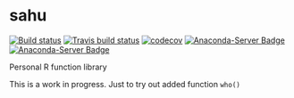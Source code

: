# sahu

[![Build status](https://ci.appveyor.com/api/projects/status/3au402927srg81by?svg=true)](https://ci.appveyor.com/project/sk-sahu/sahu)
[![Travis build status](https://travis-ci.org/sk-sahu/sahu.svg?branch=master)](https://travis-ci.org/sk-sahu/sahu)
[![codecov](https://codecov.io/gh/sk-sahu/sahu/branch/master/graph/badge.svg)](https://codecov.io/gh/sk-sahu/sahu)
[![Anaconda-Server Badge](https://anaconda.org/sangram_keshari/r-sahu/badges/version.svg)](https://anaconda.org/sangram_keshari/r-sahu)
[![Anaconda-Server Badge](https://anaconda.org/sangram_keshari/r-sahu/badges/installer/conda.svg)](https://conda.anaconda.org/sangram_keshari)

Personal R function library

This is a work in progress. Just to try out added function `who()`
